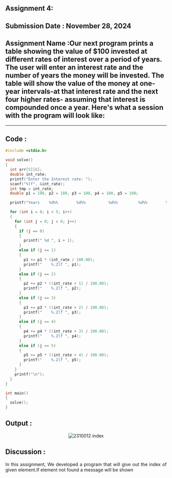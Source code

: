 
## Assignment 4:
## **Submission Date : November 28, 2024**

## Assignment Name :Our next program prints a table showing the value of $100 invested at different rates of interest over a period of years. The user will enter an interest rate and the number of years the money will be invested. The table will show the value of the money at one-year intervals-at that interest rate and the next four higher rates- assuming that interest is compounded once a year. Here's what a session with the program will look like:

---
## **Code :**
~~~C
#include <stdio.h>

void solve()
{
  int arr[5][6];
  double int_rate;
  printf("Enter the Interest rate: ");
  scanf("%lf", &int_rate);
  int tmp = int_rate;
  double p1 = 100, p2 = 100, p3 = 100, p4 = 100, p5 = 100;

  printf("Years    %d%%        %d%%          %d%%         %d%%        %d%%\n", tmp, tmp + 1, tmp + 2, tmp + 3, tmp + 4);

  for (int i = 0; i < 5; i++)
  {
    for (int j = 0; j < 6; j++)
    {
      if (j == 0)
      {
        printf(" %d ", i + 1);
      }
      else if (j == 1)
      {
        p1 += p1 * (int_rate / 100.00);
        printf("    %.2lf ", p1);
      }
      else if (j == 2)
      {
        p2 += p2 * ((int_rate + 1) / 100.00);
        printf("    %.2lf ", p2);
      }
      else if (j == 3)
      {
        p3 += p3 * ((int_rate + 2) / 100.00);
        printf("    %.2lf ", p3);
      }
      else if (j == 4)
      {
        p4 += p4 * ((int_rate + 3) / 100.00);
        printf("    %.2lf ", p4);
      }
      else if (j == 5)
      {
        p5 += p5 * ((int_rate + 4) / 100.00);
        printf("    %.2lf ", p5);
      }
    }
    printf("\n");
  }
}

int main()
{
  solve();
}


~~~
## **Output :**
<p align="center">
<img  alt="2310012 index" src="https://github.com/user-attachments/assets/c6917cb8-c03a-4a9d-8df5-c5bdb5c584ff">
</p>

## **Discussion :**
<div align="justify">

In this assignment, We developed a program that will give out the index of given element.If element not found a message will be shown </div>
